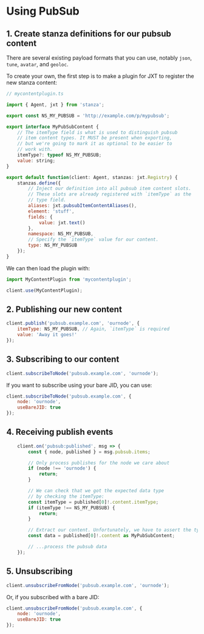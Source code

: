 # Using PubSub

## 1. Create stanza definitions for our pubsub content

There are several existing payload formats that you can use, notably `json`, `tune`, `avatar`, and `geoloc`.

To create your own, the first step is to make a plugin for JXT to register the new stanza content:

```javascript
// mycontentplugin.ts

import { Agent, jxt } from 'stanza';

export const NS_MY_PUBSUB = 'http://example.com/p/mypubsub';

export interface MyPubSubContent {
    // The itemType field is what is used to distinguish pubsub
    // item content types. It MUST be present when exporting,
    // but we're going to mark it as optional to be easier to
    // work with.
    itemType?: typeof NS_MY_PUBSUB;
    value: string;
}

export default function(client: Agent, stanzas: jxt.Registry) {
    stanzas.define({
        // Inject our definition into all pubsub item content slots.
        // These slots are already registered with `itemType` as the
        // type field.
        aliases: jxt.pubsubItemContentAliases(),
        element: 'stuff',
        fields: {
            value: jxt.text()
        },
        namespace: NS_MY_PUBSUB,
        // Specify the `itemType` value for our content.
        type: NS_MY_PUBSUB
    });
}
```

We can then load the plugin with:

```javascript
import MyContentPlugin from 'mycontentplugin';

client.use(MyContentPlugin);
```

## 2. Publishing our new content

```javascript
client.publish('pubsub.example.com', 'ournode', {
    itemType: NS_MY_PUBSUB, // Again, `itemType` is required
    value: 'Away it goes!'
});
```

## 3. Subscribing to our content

```javascript
client.subscribeToNode('pubsub.example.com', 'ournode');
```

If you want to subscribe using your bare JID, you can use:

```javascript
client.subscribeToNode('pubsub.example.com', {
    node: 'ournode',
    useBareJID: true
});
```

## 4. Receiving publish events

```javascript
    client.on('pubsub:published', msg => {
        const { node, published } = msg.pubsub.items;

        // Only process publishes for the node we care about
        if (node !== 'ournode') {
            return;
        }

        // We can check that we got the expected data type
        // by checking the itemType:
        const itemType = published[0]!.content.itemType;
        if (itemType !== NS_MY_PUBSUB) {
            return;
        }

        // Extract our content. Unfortunately, we have to assert the type here.
        const data = published[0]!.content as MyPubSubContent;

        // ...process the pubsub data
    });
```

## 5. Unsubscribing

```javascript
client.unsubscribeFromNode('pubsub.example.com', 'ournode');
```

Or, if you subscribed with a bare JID:

```javascript
client.unsubscribeFromNode('pubsub.example.com', {
    node: 'ournode',
    useBareJID: true
});
```
